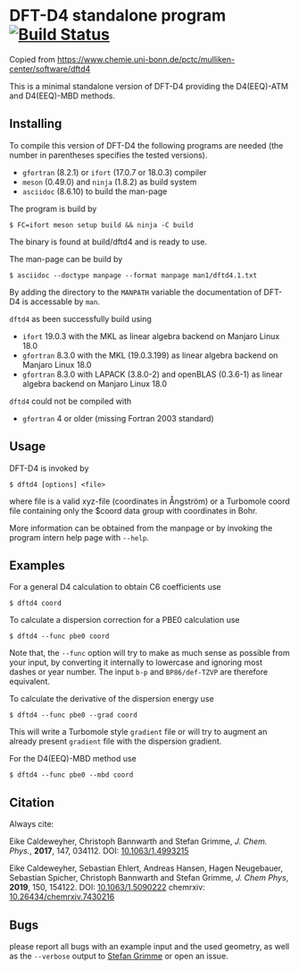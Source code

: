 DFT-D4 standalone program [![Build Status](https://travis-ci.org/dftd4/dftd4.svg?branch=master)](https://travis-ci.org/dftd4/dftd4)
=========================

Copied from
https://www.chemie.uni-bonn.de/pctc/mulliken-center/software/dftd4

This is a minimal standalone version of DFT-D4 providing the
D4(EEQ)-ATM and D4(EEQ)-MBD methods.

Installing
----------

To compile this version of DFT-D4 the following programs are needed
(the number in parentheses specifies the tested versions).

* `gfortran` (8.2.1) or `ifort` (17.0.7 or 18.0.3) compiler
* `meson` (0.49.0) and `ninja` (1.8.2) as build system
* `asciidoc` (8.6.10) to build the man-page

The program is build by

    $ FC=ifort meson setup build && ninja -C build

The binary is found at build/dftd4 and is ready to use.

The man-page can be build by

    $ asciidoc --doctype manpage --format manpage man1/dftd4.1.txt

By adding the directory to the `MANPATH` variable the documentation
of DFT-D4 is accessable by `man`.

`dftd4` as been successfully build using

* `ifort` 19.0.3 with the MKL as linear algebra backend
  on Manjaro Linux 18.0
* `gfortran` 8.3.0 with the MKL (19.0.3.199) as linear algebra backend
  on Manjaro Linux 18.0
* `gfortran` 8.3.0 with LAPACK (3.8.0-2) and openBLAS (0.3.6-1)
  as linear algebra backend on Manjaro Linux 18.0

`dftd4` could not be compiled with

* `gfortran` 4 or older (missing Fortran 2003 standard)

Usage
-----

DFT-D4 is invoked by

    $ dftd4 [options] <file>

where file is a valid xyz-file (coordinates in Ångström) or a
Turbomole coord file containing only the $coord data group with
coordinates in Bohr.

More information can be obtained from the manpage or by
invoking the program intern help page with `--help`.

Examples
--------

For a general D4 calculation to obtain C6 coefficients use

    $ dftd4 coord

To calculate a dispersion correction for a PBE0 calculation use

    $ dftd4 --func pbe0 coord

Note that, the `--func` option will try to make as much sense as
possible from your input, by converting it internally to lowercase
and ignoring most dashes or year number. The input `b-p` and `BP86/def-TZVP`
are therefore equivalent.

To calculate the derivative of the dispersion energy use

    $ dftd4 --func pbe0 --grad coord

This will write a Turbomole style `gradient` file or will try to
augment an already present `gradient` file with the dispersion gradient.

For the D4(EEQ)-MBD method use

    $ dftd4 --func pbe0 --mbd coord

Citation
--------

Always cite:

Eike Caldeweyher, Christoph Bannwarth and Stefan Grimme, *J. Chem. Phys.*, **2017**, 147, 034112.
DOI: [10.1063/1.4993215](https://doi.org/10.1063/1.4993215)

Eike Caldeweyher, Sebastian Ehlert, Andreas Hansen, Hagen Neugebauer, Sebastian Spicher, Christoph Bannwarth and Stefan Grimme, *J. Chem Phys*, **2019**, 150, 154122.
DOI: [10.1063/1.5090222](https://doi.org/10.1063/1.5090222)
chemrxiv: [10.26434/chemrxiv.7430216](https://doi.org/10.26434/chemrxiv.7430216.v2)

Bugs
----

please report all bugs with an example input and the used geometry,
as well as the `--verbose` output to [Stefan Grimme](mailto:grimme@thch.uni-bonn.de)
or open an issue.
